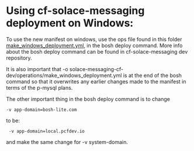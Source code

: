# Using cf-solace-messaging deployment on Windows: 

To use the new manifest on windows, use the ops file found in this folder [make_windows_deployment.yml](operations/make_windows_deployment.yml), in the bosh deploy command. More info about the bosh deploy command can be found in cf-solace-messaging dev repository. 

It is also important that -o solace-messaging-cf-dev/operations/make_windows_deployment.yml is at the end of the bosh command so that it overwrites any earlier changes made to the manifest in terms of the p-mysql plans. 

The other important thing in the bosh deploy command is to change 
~~~
-v app-domain=bosh-lite.com 
~~~ 
to be: 
~~~
 -v app-domain=local.pcfdev.io
~~~
and make the same change for -v system-domain. 


